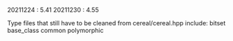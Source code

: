 20211224 : 5.41
20211230 : 4.55


Type files that still have to be cleaned from cereal/cereal.hpp include:
bitset
base_class
common
polymorphic
